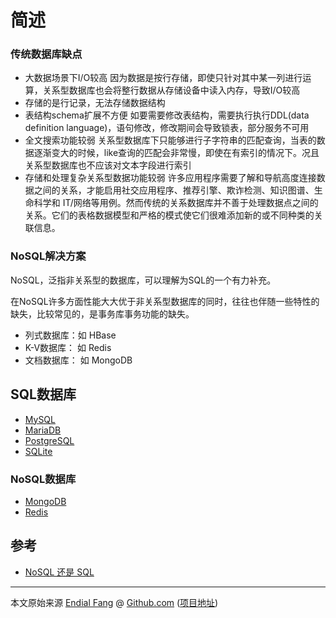 # 简述

### 传统数据库缺点

- 大数据场景下I/O较高
  因为数据是按行存储，即使只针对其中某一列进行运算，关系型数据库也会将整行数据从存储设备中读入内存，导致I/O较高
- 存储的是行记录，无法存储数据结构
- 表结构schema扩展不方便
  如要需要修改表结构，需要执行执行DDL(data definition language)，语句修改，修改期间会导致锁表，部分服务不可用
- 全文搜索功能较弱
  关系型数据库下只能够进行子字符串的匹配查询，当表的数据逐渐变大的时候，like查询的匹配会非常慢，即使在有索引的情况下。况且关系型数据库也不应该对文本字段进行索引
- 存储和处理复杂关系型数据功能较弱
  许多应用程序需要了解和导航高度连接数据之间的关系，才能启用社交应用程序、推荐引擎、欺诈检测、知识图谱、生命科学和 IT/网络等用例。然而传统的关系数据库并不善于处理数据点之间的关系。它们的表格数据模型和严格的模式使它们很难添加新的或不同种类的关联信息。



### NoSQL解决方案

NoSQL，泛指非关系型的数据库，可以理解为SQL的一个有力补充。

在NoSQL许多方面性能大大优于非关系型数据库的同时，往往也伴随一些特性的缺失，比较常见的，是事务库事务功能的缺失。

- 列式数据库：如 HBase
- K-V数据库： 如 Redis
- 文档数据库： 如 MongoDB



## SQL数据库

- [MySQL](./MySQL/README.md)
- [MariaDB](./MariaDB/README.md)
- [PostgreSQL](./PostgreSQL/README.md)
- [SQLite](./SQLite/README.md)



### NoSQL数据库

- [MongoDB](./MongoDB/README.md)
- [Redis](./Redis/README.md)



## 参考

- [NoSQL 还是 SQL](https://www.jianshu.com/p/296bacba3510)

----

本文原始来源 [Endial Fang](https://github.com/endial) @ [Github.com](https://github.com) ([项目地址](https://github.com/endial/studylife.git))
